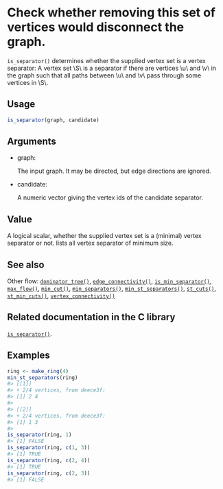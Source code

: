 # Check whether removing this set of vertices would disconnect the graph.

`is_separator()` determines whether the supplied vertex set is a vertex
separator: A vertex set \\S\\ is a separator if there are vertices \\u\\
and \\v\\ in the graph such that all paths between \\u\\ and \\v\\ pass
through some vertices in \\S\\.

## Usage

``` r
is_separator(graph, candidate)
```

## Arguments

- graph:

  The input graph. It may be directed, but edge directions are ignored.

- candidate:

  A numeric vector giving the vertex ids of the candidate separator.

## Value

A logical scalar, whether the supplied vertex set is a (minimal) vertex
separator or not. lists all vertex separator of minimum size.

## See also

Other flow:
[`dominator_tree()`](https://r.igraph.org/reference/dominator_tree.md),
[`edge_connectivity()`](https://r.igraph.org/reference/edge_connectivity.md),
[`is_min_separator()`](https://r.igraph.org/reference/is_min_separator.md),
[`max_flow()`](https://r.igraph.org/reference/max_flow.md),
[`min_cut()`](https://r.igraph.org/reference/min_cut.md),
[`min_separators()`](https://r.igraph.org/reference/min_separators.md),
[`min_st_separators()`](https://r.igraph.org/reference/min_st_separators.md),
[`st_cuts()`](https://r.igraph.org/reference/st_cuts.md),
[`st_min_cuts()`](https://r.igraph.org/reference/st_min_cuts.md),
[`vertex_connectivity()`](https://r.igraph.org/reference/vertex_connectivity.md)

## Related documentation in the C library

[`is_separator()`](https://igraph.org/c/html/latest/igraph-Separators.html#igraph_is_separator).

## Examples

``` r
ring <- make_ring(4)
min_st_separators(ring)
#> [[1]]
#> + 2/4 vertices, from deece3f:
#> [1] 2 4
#> 
#> [[2]]
#> + 2/4 vertices, from deece3f:
#> [1] 1 3
#> 
is_separator(ring, 1)
#> [1] FALSE
is_separator(ring, c(1, 3))
#> [1] TRUE
is_separator(ring, c(2, 4))
#> [1] TRUE
is_separator(ring, c(2, 3))
#> [1] FALSE
```
